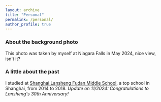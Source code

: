 ```yaml
---
layout: archive
title: "Personal"
permalink: /personal/
author_profile: true
---
```


### About the background photo

This photo was taken by myself at Niagara Falls in May 2024, nice view, isn't it?

### A little about the past

I studied at [Shanghai Lansheng Fudan Middle School](https://lansheng.fdfz.cn/), a top school in Shanghai, from 2014 to 2018.
_Update on 11/2024: Congratulations to Lansheng's 30th Anniversary!_

